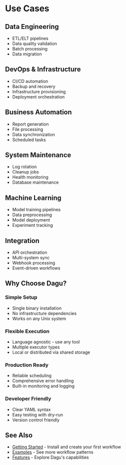 # Use Cases

## Data Engineering
- ETL/ELT pipelines
- Data quality validation
- Batch processing
- Data migration

## DevOps & Infrastructure
- CI/CD automation
- Backup and recovery
- Infrastructure provisioning
- Deployment orchestration

## Business Automation
- Report generation
- File processing
- Data synchronization
- Scheduled tasks

## System Maintenance
- Log rotation
- Cleanup jobs
- Health monitoring
- Database maintenance

## Machine Learning
- Model training pipelines
- Data preprocessing
- Model deployment
- Experiment tracking

## Integration
- API orchestration
- Multi-system sync
- Webhook processing
- Event-driven workflows

## Why Choose Dagu?

### Simple Setup
- Single binary installation
- No infrastructure dependencies
- Works on any Unix system

### Flexible Execution
- Language agnostic - use any tool
- Multiple executor types
- Local or distributed via shared storage

### Production Ready
- Reliable scheduling
- Comprehensive error handling
- Built-in monitoring and logging

### Developer Friendly
- Clear YAML syntax
- Easy testing with dry-run
- Version control friendly

## See Also

- [Getting Started](/getting-started/) - Install and create your first workflow
- [Examples](/writing-workflows/examples/) - See more workflow patterns
- [Features](/features/) - Explore Dagu's capabilities

